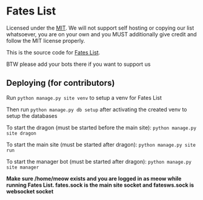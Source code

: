 # Fates List

Licensed under the [MIT](LICENSE). We will not support self hosting or copying our list whatsoever, you are on your own and you MUST additionally give credit and follow the MIT license properly.

This is the source code for [Fates List](https://fateslist.xyz).

BTW please add your bots there if you want to support us

## Deploying (for contributors)

Run ```python manage.py site venv``` to setup a venv for Fates List

Then run ``python manage.py db setup`` after activating the created venv to setup the databases

To start the dragon (must be started before the main site): ``python manage.py site dragon``

To start the main site (must be started after dragon): ``python manage.py site run``

To start the manager bot (must be started after dragon): ``python manage.py site manager``

**Make sure /home/meow exists and you are logged in as meow while running Fates List. fates.sock is the main site socket and fatesws.sock is websocket socket**